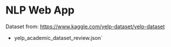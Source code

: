 # NLP Web App

Dataset from: https://www.kaggle.com/yelp-dataset/yelp-dataset
- yelp_academic_dataset_review.json`